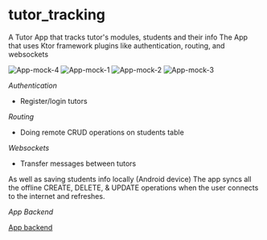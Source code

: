# tutor_tracking
A Tutor App that tracks tutor's modules, students and their info
The App that uses Ktor framework plugins like authentication, routing, and websockets

![App-mock-4](https://user-images.githubusercontent.com/90382113/157545410-05d2cbbc-0391-4cec-8a3b-e3d91ddae28c.png)
![App-mock-1](https://user-images.githubusercontent.com/90382113/157545423-66bc1029-48aa-465f-8f25-719b34cb41f1.png)
![App-mock-2](https://user-images.githubusercontent.com/90382113/157545424-b1db593e-2674-4881-a228-166a95df4c65.png)
![App-mock-3](https://user-images.githubusercontent.com/90382113/157545426-c655e308-892e-4694-afa5-a2d12c5cbd19.png)

*Authentication*

* Register/login tutors

*Routing*

* Doing remote CRUD operations on students table

*Websockets*

* Transfer messages between tutors

As well as saving students info locally (Android device)
The app syncs all the offline CREATE, DELETE, & UPDATE operations when the user connects to the internet and refreshes.

*App Backend*

[App backend](https://github.com/Astroa7m/TutorAppBackend)
